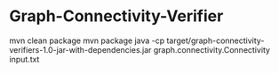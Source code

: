 # Graph-Connectivity-Verifier

mvn clean package
mvn package
java -cp target/graph-connectivity-verifiers-1.0-jar-with-dependencies.jar graph.connectivity.Connectivity input.txt
